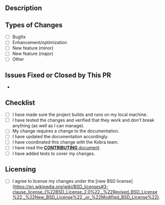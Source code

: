 <!--- Provide a general summary of your changes in the title above. -->

<!--- This template is optional and can be modified, but is here to help both you and us. -->
<!--- Anything on lines wrapped in comments like these will not show up in the final text. -->

## Description

<!--- Describe your changes in detail here. -->

## Types of Changes

<!--- What types of changes does your code introduce? Put an `x` in all the boxes that apply. -->

-   [ ] Bugfix
-   [ ] Enhancement/optimization
-   [ ] New feature (minor)
-   [ ] New feature (major)
-   [ ] Other

<!--- Feel free to remove this section of the template if it is not applicable. -->

## Issues Fixed or Closed by This PR

-

## Checklist

<!--- Go over all the following points, and put an `x` in all the boxes that apply. It's ok if you haven't done some of these things. -->
<!--- If you're unsure about any of these, don't hesitate to ask. We're here to help! -->

-   [ ] I have made sure the project builds and runs on my local machine.
-   [ ] I have tested the changes and verified that they work and don't break anything (as well as I can manage).
-   [ ] My change requires a change to the documentation.
-   [ ] I have updated the documentation accordingly.
-   [ ] I have coordinated this change with the Kobra team.
-   [ ] I have read the [**CONTRIBUTING** document](https://docs.qmk.fm/#/contributing).
-   [ ] I have added tests to cover my changes.

## Licensing

<!--- This is required to make sure we can use your changes in our codebase. -->

-   [ ] I agree to license my changes under the [new BSD license](https://en.wikipedia.org/wiki/BSD_licenses#3-clause_license_(%22BSD_License_2.0%22,_%22Revised_BSD_License%22,_%22New_BSD_License%22,_or_%22Modified_BSD_License%22).

<!--- This template is based on [QMK's PR template](https://github.com/qmk/qmk_firmware/blob/master/.github/PULL_REQUEST_TEMPLATE.md) and is licensed under the GPLv2. -->
